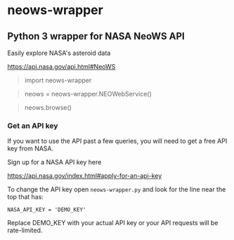 # neows-wrapper

## Python 3 wrapper for NASA NeoWS API ##

Easily explore NASA's asteroid data

https://api.nasa.gov/api.html#NeoWS

   > import neows-wrapper
   
   > neows = neows-wrapper.NEOWebService()
   
   > neows.browse()

### Get an API key ###

If you want to use the API past a few queries,
you will need to get a free API key from NASA.

Sign up for a NASA API key here

https://api.nasa.gov/index.html#apply-for-an-api-key

To change the API key open `neows-wrapper.py` and look for
the line near the top that has:

`NASA_API_KEY = 'DEMO_KEY'`

Replace DEMO_KEY with your actual API key or 
your API requests will be rate-limited.
